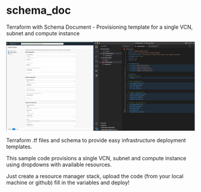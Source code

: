 # schema_doc
Terraform with Schema Document - Provisioning template for a single VCN, subnet and compute instance

![image](schema.png)

Terraform .tf files and schema to provide easy infrastructure deployment templates.

This sample code provisions a single VCN, subnet and compute instance using dropdowns with available resources.

Just create a resource manager stack, upload the code (from your local machine or github) fill in the variables and deploy!
